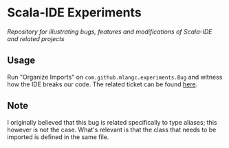 # Scala-IDE Experiments
*Repository for illustrating bugs, features and modifications of Scala-IDE and related projects*

## Usage
Run "Organize Imports" on `com.github.mlangc.experiments.Bug` and witness how the IDE breaks our code.
The related ticket can be found [here](https://github.com/scala-ide/scala-refactoring/issues/73).

## Note
I originally believed that this bug is related specifically to type aliases; this however is not the case.
What's relevant is that the class that needs to be imported is defined in the same file.
